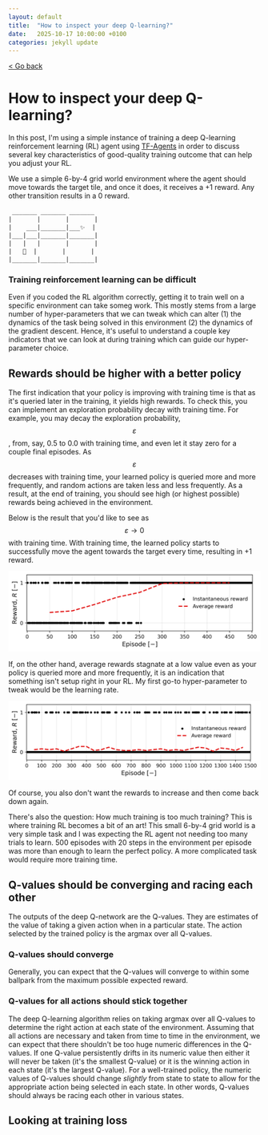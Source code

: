 ```yaml
---
layout: default
title:  "How to inspect your deep Q-learning?"
date:   2025-10-17 10:00:00 +0100
categories: jekyll update
---
```


<script type="text/javascript" async="" src="https://cdnjs.cloudflare.com/ajax/libs/mathjax/2.7.4/MathJax.js?config=TeX-MML-AM_CHTML">
</script>

<p>
   <a href="/kamilazdybal.github.io/#blog">
      < Go back
  </a>
</p>

# How to inspect your deep Q-learning?

In this post, I'm using a simple instance of training a deep Q-learning reinforcement learning (RL) agent using 
[TF-Agents](https://www.tensorflow.org/agents)
in order to discuss several key characteristics of good-quality training outcome that can help you adjust your RL.

We use a simple 6-by-4 grid world environment where the agent should move towards the target tile, and once it does,
it receives a +1 reward. Any other transition results in a 0 reward.

```
 _______ _______ _______
|       |       |       |
|    ___|_______|___✨  |
|___|___|_______|_______|
|   |   |       |       |
|   🤖  |       |       |
|_______|_______|_______|
```

### Training reinforcement learning can be difficult

Even if you coded the RL algorithm correctly, getting it to train well on a specific environment can take someg work.
This mostly stems from a large number of hyper-parameters that we can tweak which can alter 
(1) the dynamics of the task being solved in this environment (2) the dynamics of the gradient descent.
Hence, it's useful to understand a couple key indicators that we can look at during training 
which can guide our hyper-parameter choice.

## Rewards should be higher with a better policy

The first indication that your policy is improving with training time is that as it's queried later in the training, 
it yields high rewards. To check this, you can implement an exploration probability decay with training time.
For example, you may decay the exploration probability, <span class="math display">$$ \varepsilon $$</span>, from, say, 0.5 to 0.0 with training time, 
and even let it stay zero for a couple final episodes.
As <span class="math display">$$ \varepsilon $$</span> decreases with training time, 
your learned policy is queried more and more frequently, and random actions are taken less and less frequently. 
As a result, at the end of training, you should see high (or highest possible) rewards being achieved in the environment.

Below is the result that you'd like to see 
as <span class="math display">$$ \varepsilon \rightarrow 0 $$</span> with training time. With training time, the learned
policy starts to successfully move the agent towards the target every time, resulting in +1 reward.

<p align="center">
  <img src="https://github.com/kamilazdybal/kamilazdybal.github.io/raw/main/_posts/DQN-rewards-over-episodes-good.png" width="800">
</p>

If, on the other hand, average rewards stagnate at a low value even as your policy is queried more and more frequently,
it is an indication that something isn't setup right in your RL. 
My first go-to hyper-parameter to tweak would be the learning rate.

<p align="center">
  <img src="https://github.com/kamilazdybal/kamilazdybal.github.io/raw/main/_posts/DQN-rewards-over-episodes-poor.png" width="800">
</p>

Of course, you also don't want the rewards to increase and then come back down again.

There's also the question: How much training is too much training? 
This is where training RL becomes a bit of an art! This small 6-by-4 grid world is a very simple task and I was expecting
the RL agent not needing too many trials to learn. 500 episodes with 20 steps in the environment per episode was
more than enough to learn the perfect policy. A more complicated task would require more training time.

## Q-values should be converging and racing each other

The outputs of the deep Q-network are the Q-values. 
They are estimates of the value of taking a given action when in a particular state.
The action selected by the trained policy is the argmax over all Q-values.

### Q-values should converge

Generally, you can expect that the Q-values will converge to within some ballpark from the maximum possible expected reward.



### Q-values for all actions should stick together

The deep Q-learning algorithm relies on taking argmax over all Q-values to determine the right action 
at each state of the environment.
Assuming that all actions are necessary and taken from time to time in the environment, 
we can expect that there shouldn't be too huge numeric differences in the Q-values. If one Q-value persistently drifts
in its numeric value then either it will never be taken (it's the smallest Q-value) or it is the winning action in each state
(it's the largest Q-value). 
For a well-trained policy, the numeric values of Q-values should change *slightly* from state to state to allow 
for the appropriate action being selected in each state. In other words, Q-values should always be racing each other
in various states.



## Looking at training loss

